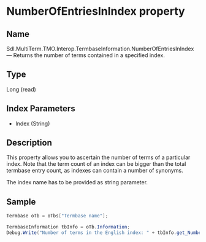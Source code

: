 #  NumberOfEntriesInIndex property

## Name

Sdl.MultiTerm.TMO.Interop.TermbaseInformation.NumberOfEntriesInIndex —          Returns the number of terms contained in a specified index.

## Type

Long
(read)

## Index Parameters

* Index (String)

## Description

This property allows you to ascertain the number of terms of a particular index. Note that the term count of an index can be bigger than the total termbase entry count, as indexes can contain a number of synonyms.

The index name has to be provided as string parameter.

## Sample


```cs
Termbase oTb = oTbs["Termbase name"];

TermbaseInformation tbInfo = oTb.Information;
Debug.Write("Number of terms in the English index: " + tbInfo.get_NumberOfEntriesInIndex("English"));
```

